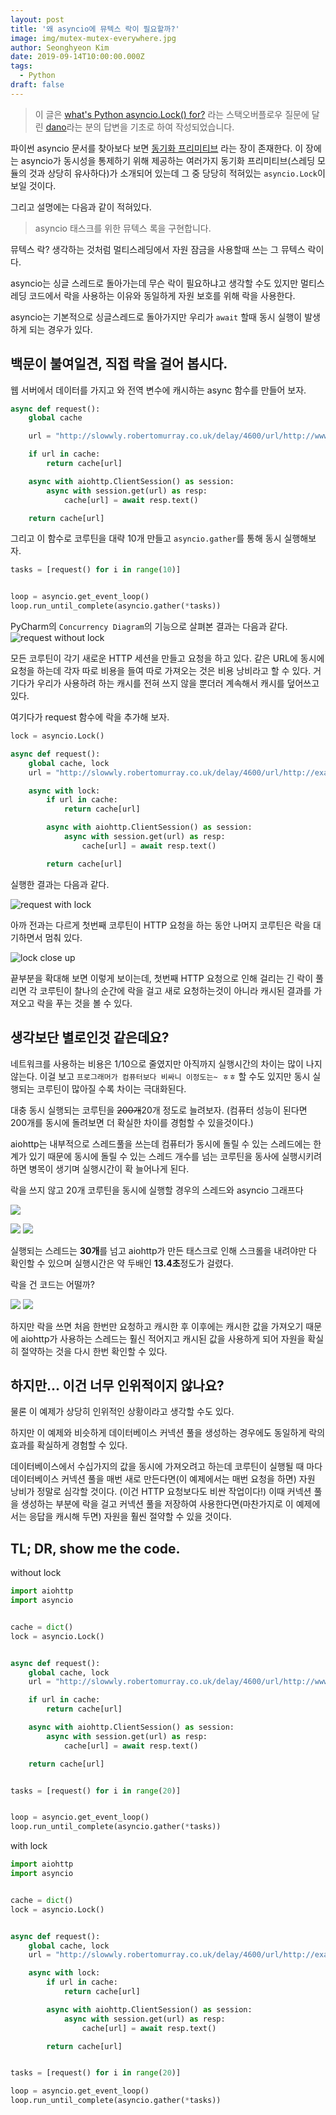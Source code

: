 ```yaml
---
layout: post
title: '왜 asyncio에 뮤텍스 락이 필요할까?'
image: img/mutex-mutex-everywhere.jpg
author: Seonghyeon Kim
date: 2019-09-14T10:00:00.000Z
tags:
  - Python
draft: false
---
```


> 이 글은 [what's Python asyncio.Lock() for?](https://stackoverflow.com/questions/25799576/whats-python-asyncio-lock-for) 라는 스택오버플로우 질문에 달린 [dano](https://stackoverflow.com/users/2073595/dano)라는 분의 답변을 기초로 하여 작성되었습니다.

파이썬 asyncio 문서를 찾아보다 보면 [동기화 프리미티브](https://docs.python.org/ko/3/library/asyncio-sync.html) 라는 장이 존재한다. 이 장에는 asyncio가 동시성을 통제하기 위해 제공하는 여러가지 동기화 프리미티브(스레딩 모듈의 것과 상당히 유사하다)가 소개되어 있는데 그 중 당당히 적혀있는 `asyncio.Lock`이 보일 것이다.

그리고 설명에는 다음과 같이 적혀있다.

> asyncio 태스크를 위한 뮤텍스 록을 구현합니다.

뮤텍스 락? 생각하는 것처럼 멀티스레딩에서 자원 잠금을 사용할때 쓰는 그 뮤텍스 락이다.

asyncio는 싱글 스레드로 돌아가는데 무슨 락이 필요하냐고 생각할 수도 있지만 멀티스레딩 코드에서 락을 사용하는 이유와 동일하게 자원 보호를 위해 락을 사용한다.

asyncio는 기본적으로 싱글스레드로 돌아가지만 우리가 `await` 할때 동시 실행이 발생하게 되는 경우가 있다.

## 백문이 불여일견, 직접 락을 걸어 봅시다.

웹 서버에서 데이터를 가지고 와 전역 변수에 캐시하는 async 함수를 만들어 보자.

```python
async def request():
    global cache

    url = "http://slowwly.robertomurray.co.uk/delay/4600/url/http://www.google.co.uk"

    if url in cache:
        return cache[url]

    async with aiohttp.ClientSession() as session:
        async with session.get(url) as resp:
            cache[url] = await resp.text()

    return cache[url]
```

그리고 이 함수로 코루틴을 대략 10개 만들고 `asyncio.gather`를 통해 동시 실행해보자.

```python
tasks = [request() for i in range(10)]


loop = asyncio.get_event_loop()
loop.run_until_complete(asyncio.gather(*tasks))
```

PyCharm의 `Concurrency Diagram`의 기능으로 살펴본 결과는 다음과 같다.
![request without lock](img/request-without-lock.png)

모든 코루틴이 각기 새로운 HTTP 세션을 만들고 요청을 하고 있다. 같은 URL에 동시에 요청을 하는데 각자 따로 비용을 들여 따로 가져오는 것은 비용 낭비라고 할 수 있다. 거기다가 우리가 사용하려 하는 캐시를 전혀 쓰지 않을 뿐더러 계속해서 캐시를 덮어쓰고 있다.

여기다가 request 함수에 락을 추가해 보자.

```python
lock = asyncio.Lock()

async def request():
    global cache, lock
    url = "http://slowwly.robertomurray.co.uk/delay/4600/url/http://example.com"

    async with lock:
        if url in cache:
            return cache[url]

        async with aiohttp.ClientSession() as session:
            async with session.get(url) as resp:
                cache[url] = await resp.text()

        return cache[url]
```

실행한 결과는 다음과 같다.

![request with lock](img/request-with-lock.png)

아까 전과는 다르게 첫번째 코루틴이 HTTP 요청을 하는 동안 나머지 코루틴은 락을 대기하면서 멈춰 있다.

![lock close up](img/lock-close-up.png)

끝부분을 확대해 보면 이렇게 보이는데, 첫번째 HTTP 요청으로 인해 걸리는 긴 락이 풀리면 각 코루틴이 찰나의 순간에 락을 걸고 새로 요청하는것이 아니라 캐시된 결과를 가져오고 락을 푸는 것을 볼 수 있다.

## 생각보단 별로인것 같은데요?

네트워크를 사용하는 비용은 1/10으로 줄였지만 아직까지 실행시간의 차이는 많이 나지 않는다. 이걸 보고 `프로그래머가 컴퓨터보다 비싸니 이정도는~ ㅎㅎ` 할 수도 있지만 동시 실행되는 코루틴이 많아질 수록 차이는 극대화된다.

대충 동시 실행되는 코루틴을 ~~200개~~20개 정도로 늘려보자. (컴퓨터 성능이 된다면 200개를 동시에 돌려보면 더 확실한 차이를 경험할 수 있을것이다.)

aiohttp는 내부적으로 스레드풀을 쓰는데 컴퓨터가 동시에 돌릴 수 있는 스레드에는 한계가 있기 때문에 동시에 돌릴 수 있는 스레드 개수를 넘는 코루틴을 동사에 실행시키려 하면 병목이 생기며 실행시간이 확 늘어나게 된다.

락을 쓰지 않고 20개 코루틴을 동시에 실행할 경우의 스레드와 asyncio 그래프다

![](img/more-request-without-lock-thread.png)

![](img/more-request-without-lock.png)
![](img/more-request-without-lock-2.png)

실행되는 스레드는 **30개**를 넘고 aiohttp가 만든 태스크로 인해 스크롤을 내려야만 다 확인할 수 있으며 실행시간은 약 두배인 **13.4초**정도가 걸렸다.

락을 건 코드는 어떨까?

![](img/more-request-with-lock-thread.png)
![](img/more-request-with-lock.png)

하지만 락을 쓰면 처음 한번만 요청하고 캐시한 후 이후에는 캐시한 값을 가져오기 때문에 aiohttp가 사용하는 스레드는 훨신 적어지고 캐시된 값을 사용하게 되어 자원을 확실히 절약하는 것을 다시 한번 확인할 수 있다.

## 하지만... 이건 너무 인위적이지 않나요?

물론 이 예제가 상당히 인위적인 상황이라고 생각할 수도 있다.

하지만 이 예제와 비슷하게 데이터베이스 커넥션 풀을 생성하는 경우에도 동일하게 락의 효과를 확실하게 경험할 수 있다.

데이터베이스에서 수십가지의 값을 동시에 가져오려고 하는데 코루틴이 실행될 때 마다 데이터베이스 커넥션 풀을 매번 새로 만든다면(이 예제에서는 매번 요청을 하면) 자원 낭비가 정말로 심각할 것이다. (이건 HTTP 요청보다도 비싼 작업이다!) 이때 커넥션 풀을 생성하는 부분에 락을 걸고 커넥션 풀을 저장하여 사용한다면(마찬가지로 이 예제에서는 응답을 캐시해 두면) 자원을 훨씬 절약할 수 있을 것이다.

## TL; DR, show me the code.

without lock

```python
import aiohttp
import asyncio


cache = dict()
lock = asyncio.Lock()


async def request():
    global cache, lock
    url = "http://slowwly.robertomurray.co.uk/delay/4600/url/http://www.google.co.uk"

    if url in cache:
        return cache[url]

    async with aiohttp.ClientSession() as session:
        async with session.get(url) as resp:
            cache[url] = await resp.text()

    return cache[url]


tasks = [request() for i in range(20)]


loop = asyncio.get_event_loop()
loop.run_until_complete(asyncio.gather(*tasks))
```

with lock

```python
import aiohttp
import asyncio


cache = dict()
lock = asyncio.Lock()


async def request():
    global cache, lock
    url = "http://slowwly.robertomurray.co.uk/delay/4600/url/http://example.com"

    async with lock:
        if url in cache:
            return cache[url]

        async with aiohttp.ClientSession() as session:
            async with session.get(url) as resp:
                cache[url] = await resp.text()

        return cache[url]


tasks = [request() for i in range(20)]

loop = asyncio.get_event_loop()
loop.run_until_complete(asyncio.gather(*tasks))
```
